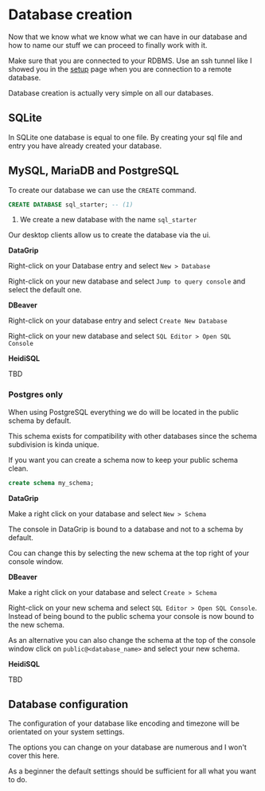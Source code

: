 # Database creation

Now that we know what we know what we can have in our database and how to name our stuff we can proceed to finally 
work with it.

Make sure that you are connected to your RDBMS. Use an ssh tunnel like I showed you in the [setup](dev/private/java/!tutorial/basicsql-pages/docs/en/01rivate/java/!tutorial/basicsql-pages/docs/en/01/setup.md) 
page when you are connection to a remote database.

Database creation is actually very simple on all our databases.

## SQLite

In SQLite one database is equal to one file. By creating your sql file and entry you have already created your database.

## MySQL, MariaDB and PostgreSQL

To create our database we can use the `CREATE` command.

```sql
CREATE DATABASE sql_starter; -- (1)
```

1. We create a new database with the name `sql_starter`

Our desktop clients allow us to create the database via the ui.

**DataGrip**

Right-click on your Database entry and select `New > Database`

Right-click on your new database and select `Jump to query console` and select the default one.

**DBeaver**

Right-click on your database entry and select `Create New Database`

Right-click on your new database and select `SQL Editor > Open SQL Console`

**HeidiSQL**

TBD

### Postgres only

When using PostgreSQL everything we do will be located in the public schema by default.

This schema exists for compatibility with other databases since the schema subdivision is kinda unique.

If you want you can create a schema now to keep your public schema clean.

```sql
create schema my_schema;
```

**DataGrip**

Make a right click on your database and select `New > Schema`

The console in DataGrip is bound to a database and not to a schema by default.

Cou can change this by selecting the new schema at the top right of your console window.


**DBeaver**

Make a right click on your database and select `Create > Schema`

Right-click on your new schema and select `SQL Editor > Open SQL Console`. Instead of being bound to the public 
schema your console is now bound to the new schema.

As an alternative you can also change the schema at the top of the console window click on `public@<database_name>` 
and select your new schema.

**HeidiSQL**

TBD


## Database configuration
The configuration of your database like encoding and timezone will be orientated on your system settings.

The options you can change on your database are numerous and I won't cover this here.

As a beginner the default settings should be sufficient for all what you want to do.
